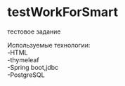 # testWorkForSmart

тестовое задание 

Используемые технологии:  
-HTML  
-thymeleaf  
-Spring boot,jdbc  
-PostgreSQL
